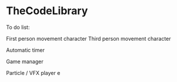 # TheCodeLibrary

To do list:

First person movement character
Third person movement character

Automatic timer

Game manager

Particle / VFX player
e
